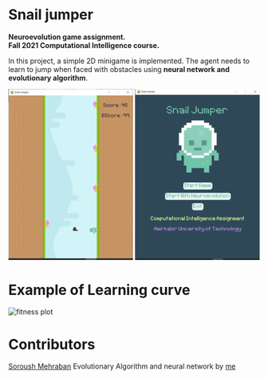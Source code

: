 # Snail jumper
**Neuroevolution game assignment.**  
**Fall 2021 Computational Intelligence course.**  

In this project, a simple 2D minigame is implemented.
The agent needs to learn to jump when faced with obstacles using **neural network and evolutionary algorithm**.

![Snail Jumber](SnailJumper.png)

# Example of Learning curve
![fitness plot](fitness_plot.png.png)

# Contributors
[Soroush Mehraban](https://github.com/SoroushMehraban)
Evolutionary Algorithm and neural network by [me](https://github.com/hedzd)
